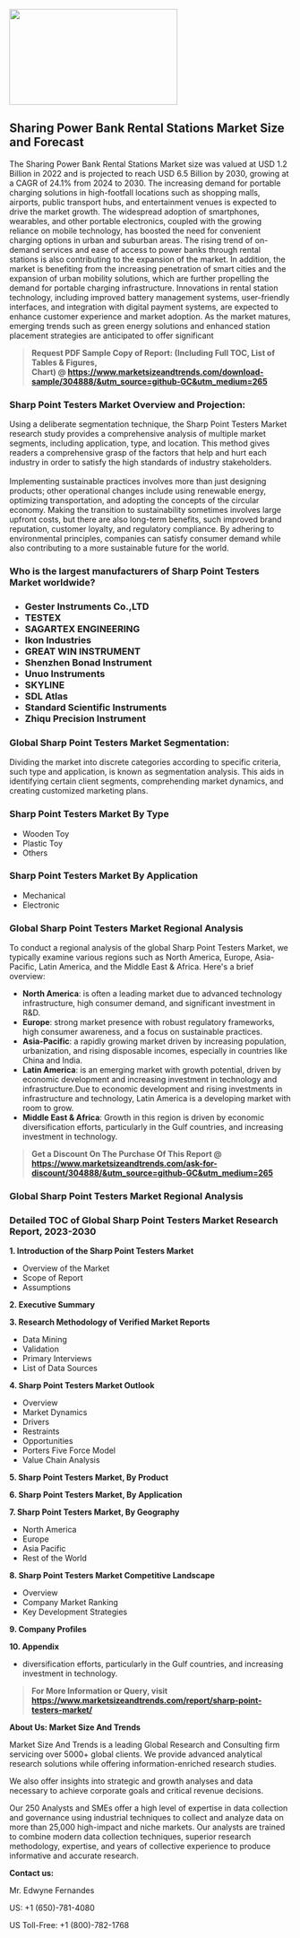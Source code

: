 <p><img class="alignnone size-medium wp-image-20088" src="https://ffe5etoiles.com/wp-content/uploads/2024/12/MST1-300x171.png" alt="" width="300" height="171" /></p><h2>Sharing Power Bank Rental Stations Market Size and Forecast</h2><p>The Sharing Power Bank Rental Stations Market size was valued at USD 1.2 Billion in 2022 and is projected to reach USD 6.5 Billion by 2030, growing at a CAGR of 24.1% from 2024 to 2030. The increasing demand for portable charging solutions in high-footfall locations such as shopping malls, airports, public transport hubs, and entertainment venues is expected to drive the market growth. The widespread adoption of smartphones, wearables, and other portable electronics, coupled with the growing reliance on mobile technology, has boosted the need for convenient charging options in urban and suburban areas. The rising trend of on-demand services and ease of access to power banks through rental stations is also contributing to the expansion of the market. In addition, the market is benefiting from the increasing penetration of smart cities and the expansion of urban mobility solutions, which are further propelling the demand for portable charging infrastructure. Innovations in rental station technology, including improved battery management systems, user-friendly interfaces, and integration with digital payment systems, are expected to enhance customer experience and market adoption. As the market matures, emerging trends such as green energy solutions and enhanced station placement strategies are anticipated to offer significant </p><blockquote id="" class=""><strong>Request PDF Sample Copy of Report: (Including Full TOC, List of Tables &amp; Figures, Chart)&nbsp;@&nbsp;<strong><a href="https://www.marketsizeandtrends.com/download-sample/304888/&utm_source=github-GC&utm_medium=265" target="_blank">https://www.marketsizeandtrends.com/download-sample/304888/&utm_source=github-GC&utm_medium=265</a></strong></strong></blockquote><h3 id="" class="">Sharp Point Testers Market&nbsp;Overview and Projection:</h3><p id="" class="">Using a deliberate segmentation technique, the Sharp Point Testers Market research study provides a comprehensive analysis of multiple market segments, including application, type, and location. This method gives readers a comprehensive grasp of the factors that help and hurt each industry in order to satisfy the high standards of industry stakeholders. <br /> <br />Implementing sustainable practices involves more than just designing products; other operational changes include using renewable energy, optimizing transportation, and adopting the concepts of the circular economy. Making the transition to sustainability sometimes involves large upfront costs, but there are also long-term benefits, such improved brand reputation, customer loyalty, and regulatory compliance. By adhering to environmental principles, companies can satisfy consumer demand while also contributing to a more sustainable future for the world.</p><h3 id="" class="">Who is the largest manufacturers of&nbsp;Sharp Point Testers Market worldwide?</h3><h3 class=""><p><ul><li>Gester Instruments Co.,LTD </li><li> TESTEX </li><li> SAGARTEX ENGINEERING </li><li> Ikon Industries </li><li> GREAT WIN INSTRUMENT </li><li> Shenzhen Bonad Instrument </li><li> Unuo Instruments </li><li> SKYLINE </li><li> SDL Atlas </li><li> Standard Scientific Instruments </li><li> Zhiqu Precision Instrument</li></ul></p></h3><h3 id="" class="">Global&nbsp;Sharp Point Testers Market Segmentation:</h3><p id="" class="">Dividing the market into discrete categories according to specific criteria, such type and application, is known as segmentation analysis. This aids in identifying certain client segments, comprehending market dynamics, and creating customized marketing plans.</p><h3 id="" class="">Sharp Point Testers Market&nbsp;By Type</h3><p><p><ul><li>Wooden Toy</li><li> Plastic Toy</li><li> Others</p></li></ul></p></p><h3 id="" class="">Sharp Point Testers Market&nbsp;By Application</h3><p class=""><p><ul><li>Mechanical</li><li> Electronic</li></ul></p></p><h3 id="" class="">Global Sharp Point Testers Market Regional Analysis</h3><p id="" class="">To conduct a regional analysis of the global Sharp Point Testers Market, we typically examine various regions such as North America, Europe, Asia-Pacific, Latin America, and the Middle East &amp; Africa. Here's a brief overview:</p><ul><li><strong>North America</strong>: is often a leading market due to advanced technology infrastructure, high consumer demand, and significant investment in R&amp;D.</li><li><strong>Europe</strong>: strong market presence with robust regulatory frameworks, high consumer awareness, and a focus on sustainable practices.</li><li><strong>Asia-Pacific</strong>: a rapidly growing market driven by increasing population, urbanization, and rising disposable incomes, especially in countries like China and India.</li><li><strong>Latin America</strong>: is an emerging market with growth potential, driven by economic development and increasing investment in technology and infrastructure.Due to economic development and rising investments in infrastructure and technology, Latin America is a developing market with room to grow.</li><li><strong>Middle East &amp; Africa</strong>: Growth in this region is driven by economic diversification efforts, particularly in the Gulf countries, and increasing investment in technology.</li></ul><blockquote id="" class=""><strong>Get a Discount On The Purchase Of This Report @ <strong><a href="https://www.marketsizeandtrends.com/ask-for-discount/304888/&utm_source=github-GC&utm_medium=265" target="_blank">https://www.marketsizeandtrends.com/ask-for-discount/304888/&utm_source=github-GC&utm_medium=265</a></strong></strong></blockquote><h3 id="" class="">Global Sharp Point Testers Market Regional Analysis</h3><h3 id="" class="">Detailed TOC of Global Sharp Point Testers Market Research Report, 2023-2030</h3><p id="" class=""><strong>1. Introduction of the Sharp Point Testers Market</strong></p><ul><li>Overview of the Market</li><li>Scope of Report</li><li>Assumptions</li></ul><p id="" class=""><strong>2. Executive Summary</strong></p><p id="" class=""><strong>3. Research Methodology of Verified Market Reports</strong></p><ul><li>Data Mining</li><li>Validation</li><li>Primary Interviews</li><li>List of Data Sources</li></ul><p id="" class=""><strong>4. Sharp Point Testers Market Outlook</strong></p><ul><li>Overview</li><li>Market Dynamics</li><li>Drivers</li><li>Restraints</li><li>Opportunities</li><li>Porters Five Force Model</li><li>Value Chain Analysis</li></ul><p id="" class=""><strong>5. Sharp Point Testers Market, By Product</strong></p><p id="" class=""><strong>6. Sharp Point Testers Market, By Application</strong></p><p id="" class=""><strong>7. Sharp Point Testers Market, By Geography</strong></p><ul><li>North America</li><li>Europe</li><li>Asia Pacific</li><li>Rest of the World</li></ul><p id="" class=""><strong>8. Sharp Point Testers Market Competitive Landscape</strong></p><ul><li>Overview</li><li>Company Market Ranking</li><li>Key Development Strategies</li></ul><p id="" class=""><strong>9. Company Profiles</strong></p><p id="" class=""><strong>10. Appendix</strong></p><ul><li>diversification efforts, particularly in the Gulf countries, and increasing investment in technology.</li></ul><blockquote id="" class=""><strong>For More Information or Query, visit <strong><strong><a href="https://www.marketsizeandtrends.com/report/sharp-point-testers-market/" target="_blank">https://www.marketsizeandtrends.com/report/sharp-point-testers-market/</a></strong></strong></strong></blockquote><p id="" class=""><strong>About Us: Market Size And Trends</strong></p><p id="" class="">Market Size And Trends is a leading Global Research and Consulting firm servicing over 5000+ global clients. We provide advanced analytical research solutions while offering information-enriched research studies.</p><p id="" class="">We also offer insights into strategic and growth analyses and data necessary to achieve corporate goals and critical revenue decisions.</p><p id="" class="">Our 250 Analysts and SMEs offer a high level of expertise in data collection and governance using industrial techniques to collect and analyze data on more than 25,000 high-impact and niche markets. Our analysts are trained to combine modern data collection techniques, superior research methodology, expertise, and years of collective experience to produce informative and accurate research.</p><p id="" class=""><strong>Contact us:</strong></p><p id="" class="">Mr. Edwyne Fernandes</p><p id="" class="">US: +1 (650)-781-4080</p><p id="" class="">US Toll-Free: +1 (800)-782-1768</p>
